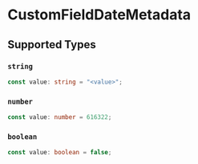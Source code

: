 # CustomFieldDateMetadata


## Supported Types

### `string`

```typescript
const value: string = "<value>";
```

### `number`

```typescript
const value: number = 616322;
```

### `boolean`

```typescript
const value: boolean = false;
```

